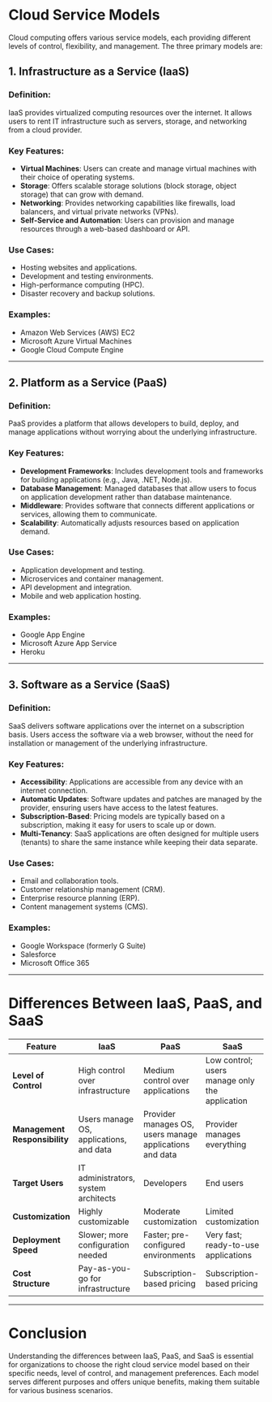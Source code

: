 # Cloud Service Models

Cloud computing offers various service models, each providing different levels of control, flexibility, and management. The three primary models are:

## 1. Infrastructure as a Service (IaaS)

### Definition:
IaaS provides virtualized computing resources over the internet. It allows users to rent IT infrastructure such as servers, storage, and networking from a cloud provider.

### Key Features:
- **Virtual Machines**: Users can create and manage virtual machines with their choice of operating systems.
- **Storage**: Offers scalable storage solutions (block storage, object storage) that can grow with demand.
- **Networking**: Provides networking capabilities like firewalls, load balancers, and virtual private networks (VPNs).
- **Self-Service and Automation**: Users can provision and manage resources through a web-based dashboard or API.

### Use Cases:
- Hosting websites and applications.
- Development and testing environments.
- High-performance computing (HPC).
- Disaster recovery and backup solutions.

### Examples:
- Amazon Web Services (AWS) EC2
- Microsoft Azure Virtual Machines
- Google Cloud Compute Engine

---

## 2. Platform as a Service (PaaS)

### Definition:
PaaS provides a platform that allows developers to build, deploy, and manage applications without worrying about the underlying infrastructure.

### Key Features:
- **Development Frameworks**: Includes development tools and frameworks for building applications (e.g., Java, .NET, Node.js).
- **Database Management**: Managed databases that allow users to focus on application development rather than database maintenance.
- **Middleware**: Provides software that connects different applications or services, allowing them to communicate.
- **Scalability**: Automatically adjusts resources based on application demand.

### Use Cases:
- Application development and testing.
- Microservices and container management.
- API development and integration.
- Mobile and web application hosting.

### Examples:
- Google App Engine
- Microsoft Azure App Service
- Heroku

---

## 3. Software as a Service (SaaS)

### Definition:
SaaS delivers software applications over the internet on a subscription basis. Users access the software via a web browser, without the need for installation or management of the underlying infrastructure.

### Key Features:
- **Accessibility**: Applications are accessible from any device with an internet connection.
- **Automatic Updates**: Software updates and patches are managed by the provider, ensuring users have access to the latest features.
- **Subscription-Based**: Pricing models are typically based on a subscription, making it easy for users to scale up or down.
- **Multi-Tenancy**: SaaS applications are often designed for multiple users (tenants) to share the same instance while keeping their data separate.

### Use Cases:
- Email and collaboration tools.
- Customer relationship management (CRM).
- Enterprise resource planning (ERP).
- Content management systems (CMS).

### Examples:
- Google Workspace (formerly G Suite)
- Salesforce
- Microsoft Office 365

---

# Differences Between IaaS, PaaS, and SaaS

| Feature                     | IaaS                                | PaaS                                   | SaaS                                  |
|-----------------------------|-------------------------------------|----------------------------------------|---------------------------------------|
| **Level of Control**        | High control over infrastructure    | Medium control over applications       | Low control; users manage only the application |
| **Management Responsibility** | Users manage OS, applications, and data | Provider manages OS, users manage applications and data | Provider manages everything          |
| **Target Users**            | IT administrators, system architects | Developers                             | End users                             |
| **Customization**           | Highly customizable                  | Moderate customization                 | Limited customization                 |
| **Deployment Speed**        | Slower; more configuration needed    | Faster; pre-configured environments    | Very fast; ready-to-use applications  |
| **Cost Structure**          | Pay-as-you-go for infrastructure   | Subscription-based pricing             | Subscription-based pricing             |

---

# Conclusion

Understanding the differences between IaaS, PaaS, and SaaS is essential for organizations to choose the right cloud service model based on their specific needs, level of control, and management preferences. Each model serves different purposes and offers unique benefits, making them suitable for various business scenarios.
